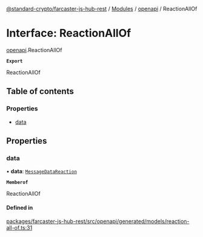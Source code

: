 [@standard-crypto/farcaster-js-hub-rest](../README.md) / [Modules](../modules.md) / [openapi](../modules/openapi.md) / ReactionAllOf

# Interface: ReactionAllOf

[openapi](../modules/openapi.md).ReactionAllOf

**`Export`**

ReactionAllOf

## Table of contents

### Properties

- [data](openapi.ReactionAllOf.md#data)

## Properties

### data

• **data**: [`MessageDataReaction`](../modules/openapi.md#messagedatareaction)

**`Memberof`**

ReactionAllOf

#### Defined in

[packages/farcaster-js-hub-rest/src/openapi/generated/models/reaction-all-of.ts:31](https://github.com/standard-crypto/farcaster-js/blob/main/packages/farcaster-js-hub-rest/src/openapi/generated/models/reaction-all-of.ts#L31)
